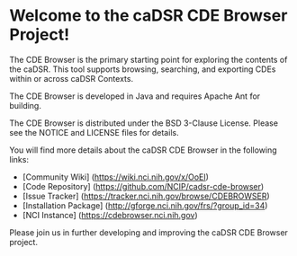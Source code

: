 Welcome to the caDSR CDE Browser Project!
=====================================

The CDE Browser is the primary starting point for exploring the contents of the caDSR. This tool supports browsing, searching, and exporting CDEs within or across caDSR Contexts.

The CDE Browser is developed in Java and requires Apache Ant for building.
 
The CDE Browser is distributed under the BSD 3-Clause License.
Please see the NOTICE and LICENSE files for details.

You will find more details about the caDSR CDE Browser in the following links:
 * [Community Wiki] (https://wiki.nci.nih.gov/x/OoEI)
 * [Code Repository] (https://github.com/NCIP/cadsr-cde-browser)
 * [Issue Tracker] (https://tracker.nci.nih.gov/browse/CDEBROWSER)
 * [Installation Package] (http://gforge.nci.nih.gov/frs/?group_id=34)
 * [NCI Instance] (https://cdebrowser.nci.nih.gov)

Please join us in further developing and improving the caDSR CDE Browser project.
